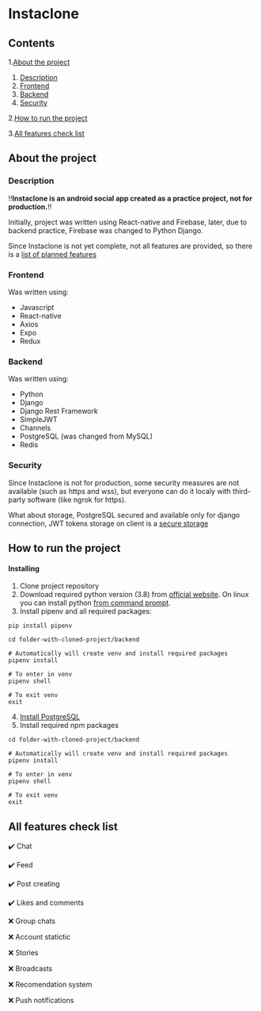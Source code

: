 # Instaclone

## Contents
1.[About the project](#about-the-project)
  1. [Description](#description)
  2. [Frontend](#frontend)
  3. [Backend](#backend)
  4. [Security](#security)

2.[How to run the project](#how-to-run-the-project)

3.[All features check list](#all-features-check-list)

## About the project

### Description
‼️**Instaclone is an android social app created as a practice project, not for production.**‼️

Initially, project was written using React-native and Firebase, later, due to backend practice, Firebase was changed to Python Django.

Since Instaclone is not yet complete, not all features are provided, so there is a
[list of planned features](#all-features-check-list)

### Frontend
Was written using:
- Javascript
- React-native
- Axios
- Expo
- Redux

### Backend
Was written using:
- Python
- Django
- Django Rest Framework
- SimpleJWT
- Channels
- PostgreSQL (was changed from MySQL)
- Redis

### Security
Since Instaclone is not for production, some security measures are not available (such as https and wss), but everyone can
do it localy with third-party software (like ngrok for https).

What about storage, PostgreSQL secured and available only for django connection, JWT tokens storage on client is a [secure storage](https://docs.expo.io/versions/latest/sdk/securestore/)
## How to run the project

#### Installing
1. Clone project repository
2. Download required python version (3.8) from [official website](https://www.python.org/downloads/). On linux you can install python [from command prompt](https://docs.python-guide.org/starting/install3/linux/).
3. Install pipenv and all required packages:
```
pip install pipenv

cd folder-with-cloned-project/backend

# Automatically will create venv and install required packages
pipenv install

# To enter in venv
pipenv shell

# To exit venv
exit
```
4. [Install PostgreSQL](https://www.postgresql.org/download/)
5. Install required npm packages
```
cd folder-with-cloned-project/backend

# Automatically will create venv and install required packages
pipenv install

# To enter in venv
pipenv shell

# To exit venv
exit
```
## All features check list
✔️ Chat

✔️ Feed

✔️ Post creating

✔️ Likes and comments

❌ Group chats

❌ Account statictic

❌ Stories

❌ Broadcasts

❌ Recomendation system

❌ Push notifications
